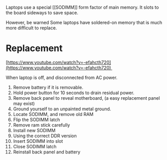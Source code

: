 Laptops use a special [[SODIMM]] form factor of main memory. It slots to the board sideways to save space.

However, be warned
	Some laptops have soldered-on memory that is much more difficult to replace.

# Replacement

[https://www.youtube.com/watch?v=-efahcth720](https://www.youtube.com/watch?v=-efahcth720) 

When laptop is off, and disconnected from AC power.

1. Remove battery if it is removable.
2. Hold power button for 10 seconds to drain residual power.
3. Remove back panel to reveal motherboard, (a easy replacement panel may exist)
4. Ground yourself to an unpainted metal ground.
5. Locate SODIMM, and remove old RAM
6. Flip the SODIMM latch
7. Remove ram stick carefully
8. Install new SODIMM
9. Using the correct DDR version
10. Insert SODIMM into slot
11. Close SODIMM latch
12. Reinstall back panel and battery